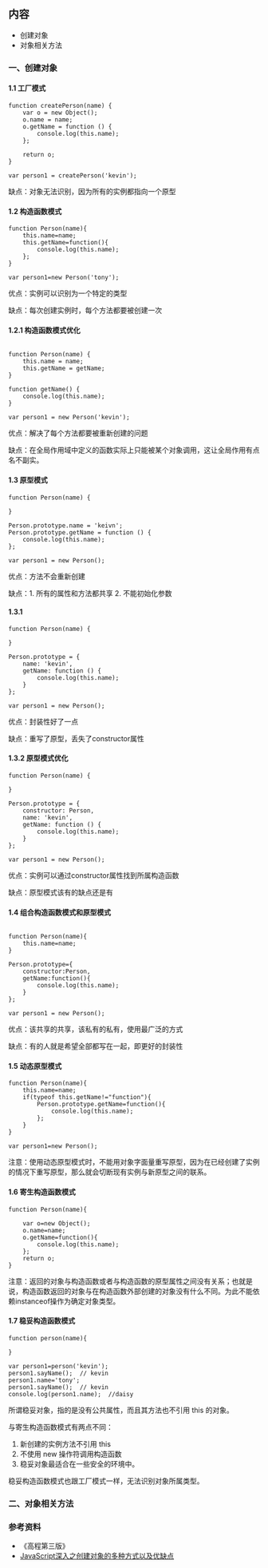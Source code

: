## 内容

- 创建对象
- 对象相关方法

### 一、创建对象

#### 1.1 工厂模式

```
function createPerson(name) {
    var o = new Object();
    o.name = name;
    o.getName = function () {
        console.log(this.name);
    };

    return o;
}

var person1 = createPerson('kevin');

```

缺点：对象无法识别，因为所有的实例都指向一个原型

#### 1.2 构造函数模式

```
function Person(name){
    this.name=name;
    this.getName=function(){
        console.log(this.name);
    };
}

var person1=new Person('tony');

```

优点：实例可以识别为一个特定的类型

缺点：每次创建实例时，每个方法都要被创建一次

#### 1.2.1 构造函数模式优化

```

function Person(name) {
    this.name = name;
    this.getName = getName;
}

function getName() {
    console.log(this.name);
}

var person1 = new Person('kevin');

```

优点：解决了每个方法都要被重新创建的问题

缺点：在全局作用域中定义的函数实际上只能被某个对象调用，这让全局作用有点名不副实。

#### 1.3 原型模式

```
function Person(name) {

}

Person.prototype.name = 'keivn';
Person.prototype.getName = function () {
    console.log(this.name);
};

var person1 = new Person();
```

优点：方法不会重新创建

缺点：1. 所有的属性和方法都共享 2. 不能初始化参数

#### 1.3.1

```
function Person(name) {

}

Person.prototype = {
    name: 'kevin',
    getName: function () {
        console.log(this.name);
    }
};

var person1 = new Person();

```

优点：封装性好了一点

缺点：重写了原型，丢失了constructor属性

#### 1.3.2 原型模式优化

```
function Person(name) {

}

Person.prototype = {
    constructor: Person,
    name: 'kevin',
    getName: function () {
        console.log(this.name);
    }
};

var person1 = new Person();

```

优点：实例可以通过constructor属性找到所属构造函数

缺点：原型模式该有的缺点还是有

#### 1.4 组合构造函数模式和原型模式

```

function Person(name){
    this.name=name;
}

Person.prototype={
    constructor:Person,
    getName:function(){
        console.log(this.name);
    }
};

var person1 = new Person();
```
优点：该共享的共享，该私有的私有，使用最广泛的方式

缺点：有的人就是希望全部都写在一起，即更好的封装性

#### 1.5 动态原型模式

```
function Person(name){
    this.name=name;
    if(typeof this.getName!="function"){
        Person.prototype.getName=function(){
            console.log(this.name);
        };
    }
}

var person1=new Person();
```

注意：使用动态原型模式时，不能用对象字面量重写原型，因为在已经创建了实例的情况下重写原型，那么就会切断现有实例与新原型之间的联系。

#### 1.6 寄生构造函数模式

```
function Person(name){

    var o=new Object();
    o.name=name;
    o.getName=function(){
        console.log(this.name);
    };
    return o;
}

```
注意：返回的对象与构造函数或者与构造函数的原型属性之间没有关系；也就是说，构造函数返回的对象与在构造函数外部创建的对象没有什么不同。为此不能依赖instanceof操作为确定对象类型。

#### 1.7 稳妥构造函数模式

```
function person(name){

}

var person1=person('kevin');
person1.sayName();  // kevin
person1.name='tony';
person1.sayName();  // kevin
console.log(person1.name);  //daisy

```
所谓稳妥对象，指的是没有公共属性，而且其方法也不引用 this 的对象。

与寄生构造函数模式有两点不同：

1. 新创建的实例方法不引用 this
2. 不使用 new 操作符调用构造函数
3. 稳妥对象最适合在一些安全的环境中。

稳妥构造函数模式也跟工厂模式一样，无法识别对象所属类型。


### 二、对象相关方法

### 参考资料

- 《高程第三版》
- [JavaScript深入之创建对象的多种方式以及优缺点](https://github.com/mqyqingfeng/Blog/issues/15)